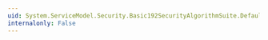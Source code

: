 ```yaml
---
uid: System.ServiceModel.Security.Basic192SecurityAlgorithmSuite.DefaultEncryptionKeyDerivationLength
internalonly: False
---
```


